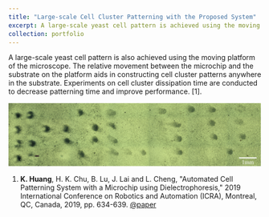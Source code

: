 ```yaml
---
title: "Large-scale Cell Cluster Patterning with the Proposed System"
excerpt: A large-scale yeast cell pattern is achieved using the moving platform of the microscope. The relative movement between the microchip and the substrate on the platform aids in constructing cell cluster patterns anywhere in the substrate. <br/><img src="/images/large_cell_pattern.png" width="768" height="193.3">
collection: portfolio
---
```


A large-scale yeast cell pattern is also achieved using the moving platform of the microscope. The relative movement between the microchip and the substrate on the platform aids in constructing cell cluster patterns anywhere in the substrate. Experiments on cell cluster dissipation time are conducted to decrease patterning time and improve performance. [1].

![figure](/images/large_cell_pattern.png)

1. **K. Huang**, H. K. Chu, B. Lu, J. Lai and L. Cheng, "Automated Cell Patterning System with a Microchip using Dielectrophoresis," 2019 International Conference on Robotics and Automation (ICRA), Montreal, QC, Canada, 2019, pp. 634-639. [@paper](/files/icra_2019.pdf)
